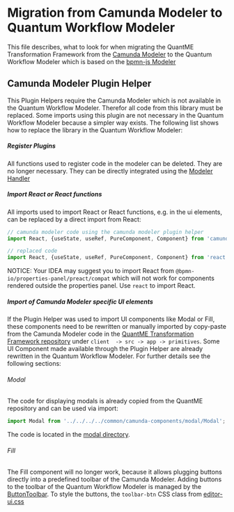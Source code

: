 # Migration from Camunda Modeler to Quantum Workflow Modeler
This file describes, what to look for when migrating the QuantME Transformation Framework 
from the [Camunda Modeler](https://github.com/camunda/camunda-modeler) to the Quantum Workflow Modeler 
which is based on the [bpmn-js Modeler](https://github.com/bpmn-io/bpmn-js/)

## Camunda Modeler Plugin Helper  
This Plugin Helpers require the Camunda Modeler which is not available in the Quantum Workflow Modeler.
Therefor all code from this library must be replaced. Some imports using this plugin are
not necessary in the Quantum Workflow Modeler because a simpler way exists. The following list shows how 
to replace the library in the Quantum Workflow Modeler:

##### Register Plugins
All functions used to register code in the modeler can be deleted. They are no longer necessary. They 
can be directly integrated using the [Modeler Handler](../../components/bpmn-q/modeler-component/editor/ModelerHandler.js)

##### Import React or React functions
All imports used to import React or React functions, e.g. in the ui elements, can be replaced by a
direct import from React:
```javascript
// camunda modeler code using the camunda modeler plugin helper
import React, {useState, useRef, PureComponent, Component} from 'camunda-modeler-plugin-helpers/react';

// replaced code
import React, {useState, useRef, PureComponent, Component} from 'react';
```
NOTICE: Your IDEA may suggest you to import React from ```@bpmn-io/properties-panel/preact/compat``` which will not work 
for components rendered outside the properties panel. Use ```react``` to import React.

##### Import of Camunda Modeler specific UI elements
If the Plugin Helper was used to import UI components like Modal or Fill, these components need to be rewritten or manually 
imported by copy-paste from the Camunda Modeler code in the [QuantME Transformation Framework repository](https://github.com/UST-QuAntiL/QuantME-TransformationFramework/tree/develop/client/src/app/primitives) under ```client 
-> src -> app -> primitives```. Some UI Component made available through the Plugin Helper are already rewritten in the Quantum
Workflow Modeler. For further details see the following sections:

###### Modal
The code for displaying modals is already copied from the QuantME repository and can be used via import:
```javascript
import Modal from '../../../../common/camunda-components/modal/Modal';
```
The code is located in the [modal directory](../../components/bpmn-q/modeler-component/common/camunda-components/modal).

###### Fill
The Fill component will no longer work, because it allows plugging buttons directly into a predefined toolbar of the Camunda Modeler.
Adding buttons to the toolbar of the Quantum Workflow Modeler is managed by the [ButtonToolbar](../../components/bpmn-q/modeler-component/editor/ui/ButtonToolbar.js).
To style the buttons, the ```toolbar-btn``` CSS class from [editor-ui.css](../../components/bpmn-q/modeler-component/editor/resources/styling/editor-ui.css) 

## 